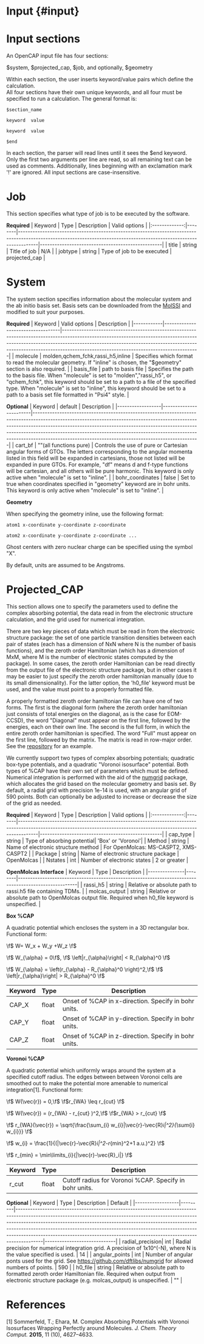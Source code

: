 Input {#input}
==============

Input sections
==============

An OpenCAP input file has four sections: 

$system, $projected_cap, $job, and optionally, $geometry
  
Within each section, the user inserts keyword/value pairs which define the calculation.  
All four sections have their own unique keywords, and all four must be specified to run a calculation. 
The general format is:

    $section_name

    keyword  value

    keyword  value

    $end

In each section, the parser will read lines until it sees the $end keyword.  Only the first two arguments per line are read, so all remaining text can be used as comments. Additionally, lines beginning with an exclamation mark '!' are ignored. All input sections are case-insensitive.

Job 
====

This section specifies what type of job is to be executed by the software. 

__Required__
| Keyword | Type | Description | Valid options |
|:-------------:|--------|--------------------------------------------------------------------------------------------------------------------------------------------------------------------|--------------------------------------------------|
| title | string | Title of job | N/A |
| jobtype | string | Type of job to be executed | projected_cap |

System
=======

The system section specifies information about the molecular system and the ab initio basis set. Basis sets can be downloaded from the [MolSSI](https://www.basissetexchange.org/) and modified to suit your purposes.

__Required__
| Keyword    | Valid options                     | Description                                                                                                                                                                                                                                                                                      |
|------------|-----------------------------------|--------------------------------------------------------------------------------------------------------------------------------------------------------------------------------------------------------------------------------------------------------------------------------------------------|
| molecule   | molden,qchem_fchk,rassi_h5,inline | Specifies which format to read the molecular geometry. If "inline" is chosen, the "$geometry" section is also required.                                                                                                                                                                          |
| basis_file | path to basis file                | Specifies the path to the basis file. When "molecule" is set to "molden","rassi_h5", or "qchem_fchk", this keyword should be set to a path to a file of the specified type. When "molecule" is set to  "inline", this keyword should be set to a path to a basis set file formatted in "Psi4" style. |

__Optional__
| Keyword          | default                | Description                                                                                                                                                                                                                                                                                                                                                                                |
|------------------|------------------------|--------------------------------------------------------------------------------------------------------------------------------------------------------------------------------------------------------------------------------------------------------------------------------------------------------------------------------------------------------------------------------------------|
| cart_bf          | ""(all functions pure) | Controls the use of pure or Cartesian angular forms of GTOs. The letters corresponding to the angular momenta listed in this field will be expanded in cartesians, those not listed will be expanded in pure GTOs. For example, "df" means d and f-type functions will be cartesian, and all others will be pure harmonic. This keyword is only active when "molecule" is set to "inline". |
| bohr_coordinates | false                  | Set to true when coordinates specified in "geometry" keyword are in bohr units.  This keyword is only active when "molecule" is set to "inline".                                                                                                                                                                                                                                           |

__Geometry__

When specifying the geometry inline, use the following format:

    atom1 x-coordinate y-coordinate z-coordinate 

    atom2 x-coordinate y-coordinate z-coordinate ...

Ghost centers with zero nuclear charge can be specified using the symbol "X".

By default, units are assumed to be Angstroms.

Projected_CAP
===========

This section allows one to specify the parameters used to define the complex absorbing potential, 
the data read in from the electronic structure calculation, and the grid used for numerical integration.

There are two key pieces of data which must be read in from the electronic structure package: 
the set of one particle transition densities between each pair of states 
(each has a dimension of NxN where N is the number of basis functions), 
and the zeroth order Hamiltonian (which has a dimension of MxM, 
where M is the number of electronic states computed by the package). 
In some cases, the zeroth order Hamiltonian can be read directly from the output file of 
the electronic structure package, but in other cases it may be easier to just specify the 
zeroth order hamiltonian manually (due to its small dimensionality). For the latter 
option, the 'h0_file' keyword must be used, and the value must point to a properly formatted file. 

A properly formatted zeroth order hamiltonian file can have one of two forms. The first is the diagonal form (where the zeroth order hamiltonian just consists of total energies on the diagonal, as is the case for EOM-CCSD), the word "Diagonal" must appear on the first line, followed by the energies, each on their own line. The second is the full form, in which the entire zeroth order hamiltonian is specified. The word "Full" must appear on the first line, followed by the matrix. The matrix is read in row-major order. See the [repository](https://github.com/gayverjr/opencap/blob/master/examples/opencap/heff.in) for an example.

We currently support two types of complex absorbing potentials; quadratic box-type potentials, and a quadratic "Voronoi isosurface" potential. Both types of %CAP have their own set of parameters which must be defined. Numerical integration is performed with the aid of the [numgrid](https://github.com/dftlibs/numgrid) package, which allocates the grid based on the molecular geometry and basis set. By default, a radial grid with precision 1e-14 is used, with an angular grid of 590 points. Both can optionally be adjusted to increase or decrease the size of the grid as needed.

__Required__
| Keyword | Type | Description | Valid options |
|:-------------:|--------|--------------------------------------------------------------------------------------------------------------------------------------------------------------------|--------------------------------------------------|
| cap_type | string | Type of absorbing potential| 'Box' or 'Voronoi'|
| Method | string | Name of electronic structure method | For OpenMolcas: MS-CASPT2, XMS-CASPT2 |
| Package | string | Name of electronic structure package | OpenMolcas |
| Nstates | int | Number of electronic states | 2 or greater |

__OpenMolcas Interface__
| Keyword | Type | Description |
|---------------|--------|------------------------------------------------------------------------------------------------------|
| rassi_h5 | string | Relative or absolute path to rassi.h5 file containing TDMs.  |
| molcas_output | string | Relative or absolute path to OpenMolcas output file.  Required when h0_file keyword is unspecified.  |

__Box %CAP__

A quadratic potential which encloses the system in a 3D rectangular box. Functional form:

\f$    W= W_x + W_y +W_z  \f$ 

\f$ W_{\alpha} = 0\f$, \f$ \left|r_{\alpha}\right| < R_{\alpha}^0 \f$

\f$ W_{\alpha} = \left(r_{\alpha} - R_{\alpha}^0 \right)^2,\f$  \f$ \left|r_{\alpha}\right| > R_{\alpha}^0 \f$

| Keyword | Type | Description |
|---------------|--------|------------------------------------------------------------------------------------------------------|
| CAP_X | float | Onset of %CAP in x-direction. Specify in bohr units.|
| CAP_Y | float | Onset of %CAP in y-direction. Specify in bohr units.|
| CAP_Z | float | Onset of %CAP in z-direction. Specify in bohr units.|

__Voronoi %CAP__

A quadratic potential which uniformly wraps around the system at a specified cutoff radius. 
The edges between between Voronoi cells are smoothed out to make the potential more 
amenable to numerical integration[1]. Functional form:

\f$ W(\vec{r}) = 0,\f$  \f$r_{WA} \leq r_{cut} \f$ 

\f$ W(\vec{r}) = (r_{WA} - r_{cut} )^2,\f$   \f$r_{WA} > r_{cut} \f$

\f$ r_{WA}(\vec{r}) = \sqrt{\frac{\sum_{i} w_{i}|\vec{r}-\vec{R}_i|^2}{\sum_{i} w_{i}}} \f$
    
\f$ w_{i} = \frac{1}{(|\vec{r}-\vec{R}_i|^2-r_{min}^2+1 a.u.)^2} \f$
	
\f$ r_{min} = \min\limits_{i}{|\vec{r}-\vec{R}_i|} \f$

| Keyword | Type | Description |
|---------------|--------|------------------------------------------------------------------------------------------------------|
|r_cut | float | Cutoff radius for Voronoi %CAP. Specify in bohr units.|


__Optional__
| Keyword | Type | Description | Default |
|------------------|---------|-----------------------------------------------------------------------------------------------------------------------------------------------------------------------------------------------------------------------------------------------------------------------------------------------------------------------------------------------------------------------------------------------------------------|-----------------------------|
| radial_precision| int | Radial precision for numerical integration grid. A precision of 1x10^(-N), where N is the value specified is used.  | 14  |
| angular_points | int | Number of angular ponts used for the grid. See  https://github.com/dftlibs/numgrid for allowed numbers of points. | 590 |
| h0_file | string | Relative or absolute path to formatted zeroth order Hamiltonian file.  Required when output from electronic structure package (e.g. molcas_output) is unspecified. | "" |

References
==========
[1] Sommerfeld, T.; Ehara, M. Complex Absorbing Potentials with Voronoi Isosurfaces Wrapping Perfectly around Molecules. *J. Chem. Theory Comput.* **2015**, 11 (10), 4627–4633.
